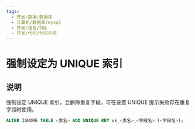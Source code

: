 ```yaml
---
tags:
  - 开发/数据/数据库
  - 计算机/数据库/mysql
  - 开发/语言/SQL
  - 开发/代码/代码片段
---
```


# 强制设定为 UNIQUE 索引

## 说明

强制设定 UNIQUE 索引，会删除重复字段，可在设置 UNIQUE 提示失败存在重复字段时使用。

```sql
ALTER IGNORE TABLE <表名> ADD UNIQUE KEY uk_<表名>_<字段名> (<字段名>);
```
